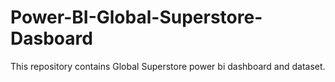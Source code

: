 # Power-BI-Global-Superstore-Dasboard

This repository contains Global Superstore power bi dashboard and dataset.
